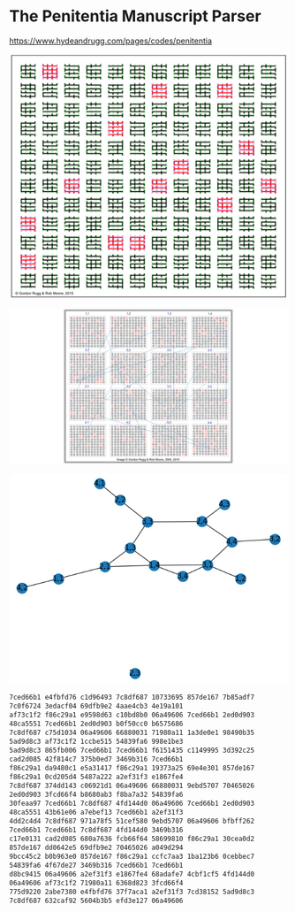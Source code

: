 # The Penitentia Manuscript Parser
https://www.hydeandrugg.com/pages/codes/penitentia

![penitentia 1,1.png](penitentia%201,1.png "penitentia 1,1.png")

![colocations.png](collocations.png "colocations.png")

![network.png](network.png "network.png")

```
7ced66b1 e4fbfd76 c1d96493 7c8df687 10733695 857de167 7b85adf7 7c0f6724 3edacf04 69dfb9e2 4aae4cb3 4e19a101
af73c1f2 f86c29a1 e9598d63 c10bd8b0 06a49606 7ced66b1 2ed0d903 48ca5551 7ced66b1 2ed0d903 b0f50cc0 b6575686
7c8df687 c75d1034 06a49606 66880031 71980a11 1a3de0e1 98490b35 5ad9d8c3 af73c1f2 1ccbe515 54839fa6 998e1be3
5ad9d8c3 865fb006 7ced66b1 7ced66b1 f6151435 c1149995 3d392c25 cad2d085 42f814c7 375b0ed7 3469b316 7ced66b1
f86c29a1 da9480c1 e5a31417 f86c29a1 19373a25 69e4e301 857de167 f86c29a1 0cd205d4 5487a222 a2ef31f3 e1867fe4
7c8df687 374dd143 c06921d1 06a49606 66880031 9ebd5707 70465026 2ed0d903 3fcd66f4 b8680ab3 f8ba7a32 54839fa6
30feaa97 7ced66b1 7c8df687 4fd144d0 06a49606 7ced66b1 2ed0d903 48ca5551 43b61e06 a7ebef13 7ced66b1 a2ef31f3
4dd2c4d4 7c8df687 971a78f5 51cef580 9ebd5707 06a49606 bfbff262 7ced66b1 7ced66b1 7c8df687 4fd144d0 3469b316
c17e0131 cad2d085 680a7636 fcb66f64 58699810 f86c29a1 30cea0d2 857de167 dd0642e5 69dfb9e2 70465026 a049d294
9bcc45c2 b0b963e0 857de167 f86c29a1 ccfc7aa3 1ba123b6 0cebbec7 54839fa6 4f67de27 3469b316 7ced66b1 7ced66b1
d8bc9415 06a49606 a2ef31f3 e1867fe4 68adafe7 4cbf1cf5 4fd144d0 06a49606 af73c1f2 71980a11 6368d823 3fcd66f4
775d9220 2abe7380 e4fbfd76 37f7aca1 a2ef31f3 7cd38152 5ad9d8c3 7c8df687 632caf92 5604b3b5 efd3e127 06a49606
```
